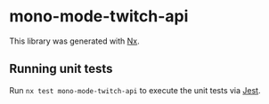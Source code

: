 # mono-mode-twitch-api

This library was generated with [Nx](https://nx.dev).

## Running unit tests

Run `nx test mono-mode-twitch-api` to execute the unit tests via [Jest](https://jestjs.io).
